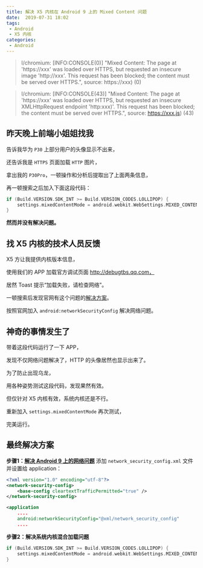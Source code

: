 ```yaml
---
title: 解决 X5 内核在 Android 9 上的 Mixed Content 问题
date:  2019-07-31 18:02
tags:
 - Android
 - X5 内核
categories:
 - Android
---
```


> I/chromium: [INFO:CONSOLE(0)] "Mixed Content: The page at 'https://xxx' was loaded over HTTPS, but requested an insecure image 'http://xxx'. This request has been blocked; the content must be served over HTTPS.", source: https://xxx) (0)

> I/chromium: [INFO:CONSOLE(43)] "Mixed Content: The page at 'https://xxx' was loaded over HTTPS, but requested an insecure XMLHttpRequest endpoint 'http:xxx)'. This request has been blocked; the content must be served over HTTPS.", source: https://xxx.js) (43)

## 昨天晚上前端小姐姐找我

告诉我华为 `P30` 上部分用户的头像显示不出来，

还告诉我是 `HTTPS` 页面加载 `HTTP` 图片，

拿出我的 `P30Pro`，一顿操作和分析后提取出了上面两条信息，

再一顿搜索之后加入下面这段代码：

```kotlin
if (Build.VERSION.SDK_INT >= Build.VERSION_CODES.LOLLIPOP) {
    settings.mixedContentMode = android.webkit.WebSettings.MIXED_CONTENT_COMPATIBILITY_MODE
}
```

**然而并没有解决问题。**

## 找 X5 内核的技术人员反馈

X5 方让我提供内核版本信息，

使用我们的 APP 加载官方调试页面 http://debugtbs.qq.com，

居然 Toast 提示“加载失败，请检查网络”。

一顿搜索后发现官网有这个问题的[解决方案]([https://x5.tencent.com/tbs/technical.html#/detail/sdk/1/b1b4cd06-f71e-47ab-b15f-f92fa9fe81da](https://x5.tencent.com/tbs/technical.html#/detail/sdk/1/b1b4cd06-f71e-47ab-b15f-f92fa9fe81da)
)。

按照官网加入 `android:networkSecurityConfig` 解决网络问题。

## 神奇的事情发生了

带着这段代码运行了一下 APP，

发现不仅网络问题解决了，HTTP 的头像居然也显示出来了。

为了防止出现乌龙，

用各种姿势测试这段代码，发现果然有效。

但仅针对 X5 内核有效，系统内核还是不行。

重新加入 `settings.mixedContentMode` 再次测试，

完美运行。

## 最终解决方案

**步骤1：[解决 Android 9 上的网络问题](https://x5.tencent.com/tbs/technical.html#/detail/sdk/1/b1b4cd06-f71e-47ab-b15f-f92fa9fe81da)**
添加 `network_security_config.xml` 文件并设置给 application：

```xml
<?xml version="1.0" encoding="utf-8"?>
<network-security-config>
    <base-config cleartextTrafficPermitted="true" />
</network-security-config>
```

```xml
<application
    ....
    android:networkSecurityConfig="@xml/network_security_config"
    ....
```

**步骤2：解决系统内核混合加载问题**

```kotlin
if (Build.VERSION.SDK_INT >= Build.VERSION_CODES.LOLLIPOP) {
    settings.mixedContentMode = android.webkit.WebSettings.MIXED_CONTENT_COMPATIBILITY_MODE
}
```